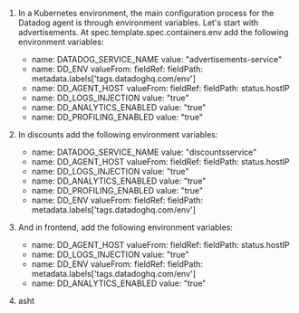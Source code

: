 1.  In a Kubernetes environment, the main configuration process for the Datadog agent is through environment variables. Let's start with advertisements. At spec.template.spec.containers.env add the following environment variables:

    - name: DATADOG_SERVICE_NAME
      value: "advertisements-service"
    - name: DD_ENV
      valueFrom:
        fieldRef:
          fieldPath: metadata.labels['tags.datadoghq.com/env']
    - name: DD_AGENT_HOST 
      valueFrom:
        fieldRef:
          fieldPath: status.hostIP
    - name: DD_LOGS_INJECTION
      value: "true"
    - name: DD_ANALYTICS_ENABLED
      value: "true"
    - name: DD_PROFILING_ENABLED
      value: "true"
2.  In discounts add the following environment variables:

    - name: DATADOG_SERVICE_NAME
      value: "discountsservice"
    - name: DD_AGENT_HOST
      valueFrom:
        fieldRef:
          fieldPath: status.hostIP
    - name: DD_LOGS_INJECTION
      value: "true"
    - name: DD_ANALYTICS_ENABLED
      value: "true"
    - name: DD_PROFILING_ENABLED
      value: "true"
    - name: DD_ENV
      valueFrom:
        fieldRef:
          fieldPath: metadata.labels['tags.datadoghq.com/env']
3.  And in frontend, add the following environment variables:

    - name: DD_AGENT_HOST
      valueFrom:
        fieldRef:
          fieldPath: status.hostIP
    - name: DD_LOGS_INJECTION
      value: "true"
    - name: DD_ENV
      valueFrom:
        fieldRef:
          fieldPath: metadata.labels['tags.datadoghq.com/env']
    - name: DD_ANALYTICS_ENABLED
      value: "true"
4.  asht